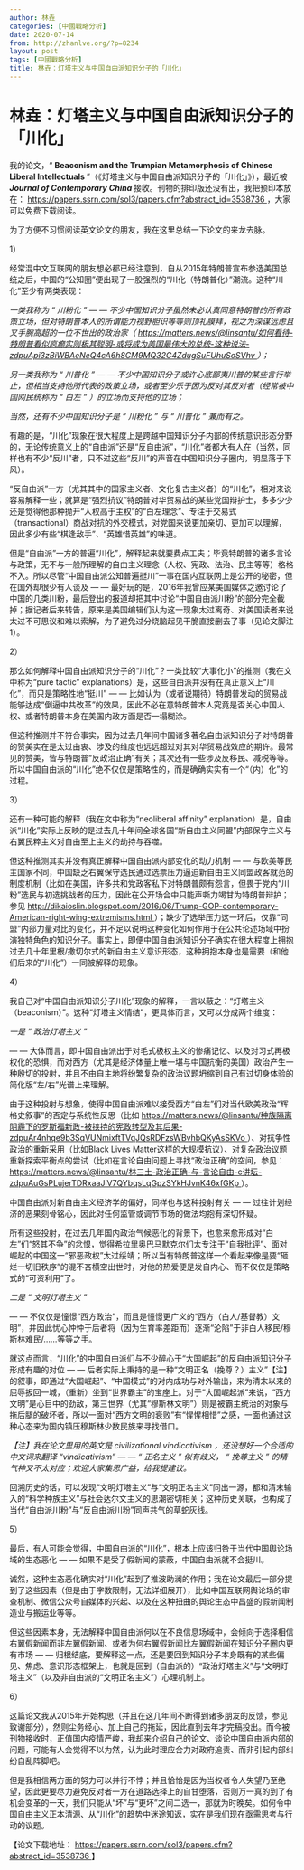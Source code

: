 ```yaml
---
author: 林垚
categories: [中國戰略分析]
date: 2020-07-14
from: http://zhanlve.org/?p=8234
layout: post
tags: [中國戰略分析]
title: 林垚：灯塔主义与中国自由派知识分子的「川化」
---
```


<div id="entry">
<div class="at-above-post addthis_tool" data-url="http://zhanlve.org/?p=8234">
</div>
<h1>
  林垚：灯塔主义与中国自由派知识分子的「川化」
 </h1>
<p>
  我的论文，“
  <strong>
   Beaconism and the Trumpian Metamorphosis of Chinese Liberal Intellectuals
  </strong>
  ”（《灯塔主义与中国自由派知识分子的「川化」》），最近被
  <em>
<strong>
    Journal of Contemporary China
   </strong>
</em>
  接收。刊物的排印版还没有出，我把预印本放在：
  <a href="https://papers.ssrn.com/sol3/papers.cfm?abstract_id=3538736">
   https://papers.ssrn.com/sol3/papers.cfm?abstract_id=3538736
  </a>
  ，大家可以免费下载阅读。
 </p>
<p data-selectable-paragraph="">
  为了方便不习惯阅读英文论文的朋友，我在这里总结一下论文的来龙去脉。
 </p>
<p data-selectable-paragraph="">
  1）
 </p>
<p data-selectable-paragraph="">
  经常混中文互联网的朋友想必都已经注意到，自从2015年特朗普宣布参选美国总统之后，中国的“公知圈”便出现了一股强烈的“川化（特朗普化）”潮流。这种“川化”至少有两类表现：
 </p>
<p data-selectable-paragraph="">
<em>
   一类我称为
  </em>
<em>
   “
  </em>
<em>
   川粉化
  </em>
<em>
   ” — —
  </em>
<em>
   不少中国知识分子虽然未必认真同意特朗普的所有政策立场，但对特朗普本人的所谓能力视野胆识等等则顶礼膜拜，视之为深谋远虑且又手腕高超的一位不世出的政治家（
  </em>
<em>
<a href="https://matters.news/@linsantu/%E5%A6%82%E4%BD%95%E7%9C%8B%E5%BE%85-%E7%89%B9%E6%9C%97%E6%99%AE%E7%9C%8B%E4%BC%BC%E7%96%AF%E7%99%AB%E5%AE%9E%E5%88%99%E6%9E%81%E5%85%B6%E8%81%AA%E6%98%8E-%E6%88%96%E5%B0%86%E6%88%90%E4%B8%BA%E7%BE%8E%E5%9B%BD%E6%9C%80%E4%BC%9F%E5%A4%A7%E7%9A%84%E6%80%BB%E7%BB%9F-%E8%BF%99%E7%A7%8D%E8%AF%B4%E6%B3%95-zdpuApi3zBiWBAeNeQ4cA6h8CM9MQ32C4ZdugSuFUhuSoSVhv">
    https://matters.news/@linsantu/如何看待-特朗普看似疯癫实则极其聪明-或将成为美国最伟大的总统-这种说法-zdpuApi3zBiWBAeNeQ4cA6h8CM9MQ32C4ZdugSuFUhuSoSVhv
   </a>
</em>
<em>
   ）；
  </em>
</p>
<p data-selectable-paragraph="">
<em>
   另一类我称为
  </em>
<em>
   “
  </em>
<em>
   川普化
  </em>
<em>
   ” — —
  </em>
<em>
   不少中国知识分子或许心底鄙夷川普的某些言行举止，但相当支持他所代表的政策立场，或者至少乐于因为反对其反对者（经常被中国网民统称为
  </em>
<em>
   “
  </em>
<em>
   白左
  </em>
<em>
   ”
  </em>
<em>
   ）的立场而支持他的立场；
  </em>
</p>
<p data-selectable-paragraph="">
<em>
   当然，还有不少中国知识分子是
  </em>
<em>
   “
  </em>
<em>
   川粉化
  </em>
<em>
   ”
  </em>
<em>
   与
  </em>
<em>
   “
  </em>
<em>
   川普化
  </em>
<em>
   ”
  </em>
<em>
   兼而有之。
  </em>
</p>
<p data-selectable-paragraph="">
  有趣的是，“川化”现象在很大程度上是跨越中国知识分子内部的传统意识形态分野的，无论传统意义上的“自由派”还是“反自由派”，“川化”者都大有人在（当然，同样也有不少“反川”者，只不过这些“反川”的声音在中国知识分子圈内，明显落于下风）。
 </p>
<p data-selectable-paragraph="">
  “反自由派”一方（尤其其中的国家主义者、文化复古主义者）的“川化”，相对来说容易解释一些；就算是“强烈抗议”特朗普对华贸易战的某些党国辩护士，多多少少还是觉得他那种抛开“人权高于主权”的“白左理念”、专注于交易式（transactional）商战对抗的外交模式，对党国来说更加亲切、更加可以理解，因此多少有些“棋逢敌手”、“英雄惜英雄”的味道。
 </p>
<p data-selectable-paragraph="">
  但是“自由派”一方的普遍“川化”，解释起来就要费点工夫；毕竟特朗普的诸多言论与政策，无不与一般所理解的自由主义理念（人权、宪政、法治、民主等等）格格不入。所以尽管“中国自由派公知普遍挺川”一事在国内互联网上是公开的秘密，但在国外却很少有人谈及 — — 最好玩的是，2016年我曾应某美国媒体之邀讨论了中国的几类川粉，最后登出的报道却把其中讨论“中国自由派川粉”的部分完全截掉；据记者后来转告，原来是美国编辑们认为这一现象太过离奇、对美国读者来说太过不可思议和难以索解，为了避免过分烧脑起见干脆直接删去了事（见论文脚注1）。
 </p>
<p data-selectable-paragraph="">
  2）
 </p>
<p data-selectable-paragraph="">
  那么如何解释中国自由派知识分子的“川化”？一类比较“大事化小”的推测（我在文中称为“pure tactic” explanations）是，这些自由派并没有在真正意义上“川化”，而只是策略性地“挺川” — — 比如认为（或者说期待）特朗普发动的贸易战能够达成“倒逼中共改革”的效果，因此不必在意特朗普本人究竟是否关心中国人权、或者特朗普本身在美国内政方面是否一塌糊涂。
 </p>
<p data-selectable-paragraph="">
  但这种推测并不符合事实，因为过去几年间中国诸多著名自由派知识分子对特朗普的赞美实在是太过由衷、涉及的维度也远远超过对其对华贸易战效应的期许。最常见的赞美，皆与特朗普“反政治正确”有关；其次还有一些涉及反移民、减税等等。所以中国自由派的“川化”绝不仅仅是策略性的，而是确确实实有一个“（内）化”的过程。
 </p>
<p data-selectable-paragraph="">
  3）
 </p>
<p data-selectable-paragraph="">
  还有一种可能的解释（我在文中称为“neoliberal affinity” explanation）是，自由派“川化”实际上反映的是过去几十年间全球各国“新自由主义同盟”内部保守主义与右翼民粹主义对自由至上主义的劫持与吞噬。
 </p>
<p data-selectable-paragraph="">
  但这种推测其实并没有真正解释中国自由派内部变化的动力机制 — — 与欧美等民主国家不同，中国缺乏右翼保守选民通过选票压力逼迫新自由主义同盟政客就范的制度机制（比如在美国，许多共和党政客私下对特朗普颇有怨言，但畏于党内“川粉”选民与初选挑战者的压力，因此在公开场合中只能声嘶力竭甘为特朗普辩护；参见
  <a href="http://dikaioslin.blogspot.com/2016/06/Trump-GOP-contemporary-American-right-wing-extremisms.html">
   http://dikaioslin.blogspot.com/2016/06/Trump-GOP-contemporary-American-right-wing-extremisms.html
  </a>
  ）；缺少了选举压力这一环后，仅靠“同盟”内部力量对比的变化，并不足以说明这种变化如何作用于在公共论述场域中扮演独特角色的知识分子。事实上，即便中国自由派知识分子确实在很大程度上拥抱过去几十年里根/撒切尔式的新自由主义意识形态，这种拥抱本身也是需要（和他们后来的“川化”）一同被解释的现象。
 </p>
<p data-selectable-paragraph="">
  4）
 </p>
<p data-selectable-paragraph="">
  我自己对“中国自由派知识分子川化”现象的解释，一言以蔽之：“灯塔主义（beaconism）”。这种“灯塔主义情结”，更具体而言，又可以分成两个维度：
 </p>
<p data-selectable-paragraph="">
<em>
   一是
  </em>
<em>
   “
  </em>
<em>
   政治灯塔主义
  </em>
<em>
   ”
  </em>
</p>
<p data-selectable-paragraph="">
  — — 大体而言，即中国自由派出于对毛式极权主义的惨痛记忆、以及对习式再极权化的恐惧，而对西方（尤其是经济体量上唯一堪与中国抗衡的美国）政治产生一种殷切的投射，并且不由自主地将纷繁复杂的政治议题坍缩到自己有过切身体验的简化版“左/右”光谱上来理解。
 </p>
<p data-selectable-paragraph="">
  由于这种投射与想象，使得中国自由派难以接受西方“白左”们对当代欧美政治“辉格史叙事”的否定与系统性反思（比如
  <a href="https://matters.news/@linsantu/%E7%A7%8D%E6%97%8F%E9%9A%94%E7%A6%BB%E9%98%B4%E9%9C%BE%E4%B8%8B%E7%9A%84%E7%BD%97%E6%96%AF%E7%A6%8F%E6%96%B0%E6%94%BF-%E8%A2%AB%E6%8C%9F%E6%8C%81%E7%9A%84%E5%AE%AA%E6%94%BF%E8%BD%AC%E5%9E%8B%E5%8F%8A%E5%85%B6%E5%90%8E%E6%9E%9C-zdpuAr4nhqe9b3SqVUNmixftTVqJQsRDFzsWBvhbQKyAsSKVo">
   https://matters.news/@linsantu/种族隔离阴霾下的罗斯福新政-被挟持的宪政转型及其后果-zdpuAr4nhqe9b3SqVUNmixftTVqJQsRDFzsWBvhbQKyAsSKVo
  </a>
  ）、对抗争性政治的重新采用（比如Black Lives Matter这样的大规模抗议）、对复杂政治议题重新探索平衡点的尝试（比如在言论自由问题上寻找“政治正确”的空间，参见：
  <a href="https://matters.news/@linsantu/%E6%9E%97%E4%B8%89%E5%9C%9F-%E6%94%BF%E6%B2%BB%E6%AD%A3%E7%A1%AE-%E4%B8%8E-%E8%A8%80%E8%AE%BA%E8%87%AA%E7%94%B1-c%E8%AE%B2%E5%9D%9B-zdpuAuGsPLujerTDRxaaJiV7QYbqsLqGpzSYkHJvnK46xfGKp">
   https://matters.news/@linsantu/林三土-政治正确-与-言论自由-c讲坛-zdpuAuGsPLujerTDRxaaJiV7QYbqsLqGpzSYkHJvnK46xfGKp
  </a>
  ）。
 </p>
<p data-selectable-paragraph="">
  中国自由派对新自由主义经济学的偏好，同样也与这种投射有关 — — 过往计划经济的恶果刻骨铭心，因此对任何监管或调节市场的做法均抱有深切怀疑。
 </p>
<p data-selectable-paragraph="">
  所有这些投射，在过去几年国内政治气候恶化的背景下，也愈来愈形成对“白左”们“怒其不争”的忿恨，觉得希拉里奥巴马默克尔们太专注于“自我批评”、面对崛起的中国这一“邪恶政权”太过绥靖；所以当有特朗普这样一个看起来像是要“砸烂一切旧秩序”的混不吝横空出世时，对他的热爱便是发自内心、而不仅仅是策略式的“可资利用”了。
 </p>
<p data-selectable-paragraph="">
<em>
   二是
  </em>
<em>
   “
  </em>
<em>
   文明灯塔主义
  </em>
<em>
   ”
  </em>
</p>
<p data-selectable-paragraph="">
  — — 不仅仅是憧憬“西方政治”，而且是憧憬更广义的“西方（白人/基督教）文明”，并因此忧心忡忡于后者将（因为生育率差距而）逐渐“沦陷”于非白人移民/穆斯林难民/……等等之手。
 </p>
<p data-selectable-paragraph="">
  就这点而言，“川化”的中国自由派们与不少醉心于“大国崛起”的反自由派知识分子形成有趣的对位 — — 后者实际上秉持的是一种“文明正名（挽尊？）主义”【注】的叙事，即通过“大国崛起”、“中国模式”的对内成功与对外输出，来为清末以来的屈辱扳回一城，（重新）坐到“世界霸主”的宝座上。对于“大国崛起派”来说，“西方文明”是心目中的劲敌，第三世界（尤其“穆斯林文明”）则是被霸主统治的对象与拖后腿的破坏者，所以一面对“西方文明的衰败”有“惺惺相惜”之感，一面也通过这种心态来为国内镇压穆斯林少数民族来寻找借口。
 </p>
<p data-selectable-paragraph="">
<em>
   【注】我在论文里用的英文是
  </em>
<em>
   civilizational vindicativism
  </em>
<em>
   ，还没想好一个合适的中文词来翻译
  </em>
<em>
   “vindicativism” — — “
  </em>
<em>
   正名主义
  </em>
<em>
   ”
  </em>
<em>
   似有歧义，
  </em>
<em>
   “
  </em>
<em>
   挽尊主义
  </em>
<em>
   ”
  </em>
<em>
   的精气神又不太对应；欢迎大家集思广益，给我提建议。
  </em>
</p>
<p data-selectable-paragraph="">
  回溯历史的话，可以发现“文明灯塔主义”与“文明正名主义”同出一源，都和清末输入的“科学种族主义”与社会达尔文主义的思潮密切相关；这种历史关联，也构成了当代“自由派川粉”与“反自由派川粉”同声共气的草蛇灰线。
 </p>
<p data-selectable-paragraph="">
  5）
 </p>
<p data-selectable-paragraph="">
  最后，有人可能会觉得，中国自由派的“川化”，根本上应该归咎于当代中国舆论场域的生态恶化 — — 如果不是受了假新闻的蒙蔽，中国自由派就不会挺川。
 </p>
<p data-selectable-paragraph="">
  诚然，这种生态恶化确实对“川化”起到了推波助澜的作用；我在论文最后一部分提到了这些因素（但是由于字数限制，无法详细展开），比如中国互联网舆论场的审查机制、微信公众号自媒体的兴起、以及在这种扭曲的舆论生态中昌盛的假新闻制造业与搬运业等等。
 </p>
<p data-selectable-paragraph="">
  但这些因素本身，无法解释中国自由派何以在不良信息场域中，会倾向于选择相信右翼假新闻而非左翼假新闻、或者为何右翼假新闻比左翼假新闻在知识分子圈内更有市场 — — 归根结底，要解释这一点，还是要回到知识分子本身既有的某些偏见、焦虑、意识形态框架上，也就是回到（自由派的）“政治灯塔主义”与“文明灯塔主义”（以及非自由派的“文明正名主义”）心理机制上。
 </p>
<p data-selectable-paragraph="">
  6）
 </p>
<p data-selectable-paragraph="">
  这篇论文我从2015年开始构思（并且在这几年间不断得到诸多朋友的反馈，参见致谢部分），然则尘务经心、加上自己的拖延，因此直到去年才完稿投出。而今被刊物接收时，正值国内疫情严峻，我却来介绍自己的论文、谈论中国自由派内部的问题，可能有人会觉得不以为然，认为此时理应合力对政府追责、而非引起内部纠纷自乱阵脚吧。
 </p>
<p data-selectable-paragraph="">
  但是我相信两方面的努力可以并行不悖；并且恰恰是因为当权者令人失望乃至绝望，因此更要尽力避免反对者一方在道路选择上的自甘堕落，否则万一真的到了有机会变革的一天，我们只能从“坏”与“更坏”之间二选一，那就为时晚矣。如何令中国自由主义正本清源、从“川化”的趋势中迷途知返，实在是我们现在亟需思考与行动的议题。
 </p>
<p data-selectable-paragraph="">
  【论文下载地址：
  <a href="https://papers.ssrn.com/sol3/papers.cfm?abstract_id=3538736">
   https://papers.ssrn.com/sol3/papers.cfm?abstract_id=3538736
  </a>
  】
 </p>
<p>
</p>
<!-- AddThis Advanced Settings above via filter on the_content -->
<!-- AddThis Advanced Settings below via filter on the_content -->
<!-- AddThis Advanced Settings generic via filter on the_content -->
<!-- AddThis Share Buttons above via filter on the_content -->
<!-- AddThis Share Buttons below via filter on the_content -->
<div class="at-below-post addthis_tool" data-url="http://zhanlve.org/?p=8234">
</div>
<!-- AddThis Share Buttons generic via filter on the_content -->
</div>
